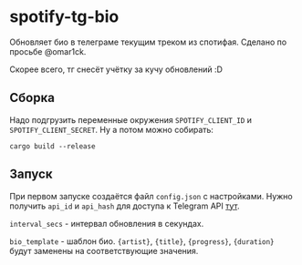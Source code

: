 # spotify-tg-bio

Обновляет био в телеграме текущим треком из спотифая. Сделано по просьбе @omar1ck.

Скорее всего, тг снесёт учётку за кучу обновлений :D

## Сборка

Надо подгрузить переменные окружения `SPOTIFY_CLIENT_ID` и `SPOTIFY_CLIENT_SECRET`. Ну а потом можно собирать:

```
cargo build --release
```

## Запуск

При первом запуске создаётся файл `config.json` с настройками. Нужно получить `api_id` и `api_hash` для доступа к Telegram API [тут](https://my.telegram.org/).

`interval_secs` - интервал обновления в секундах.

`bio_template` - шаблон био. `{artist}`, `{title}`, `{progress}`, `{duration}` будут заменены на соответствующие значения.
